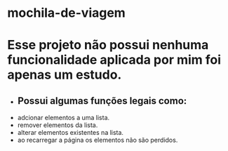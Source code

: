 # mochila-de-viagem

# Esse projeto não possui nenhuma funcionalidade aplicada por mim foi apenas um estudo.

- ## Possui algumas funções legais como:
- adcionar elementos a uma lista.
- remover elementos da lista.
- alterar elementos existentes na lista.
- ao recarregar a página os elementos não são perdidos.
